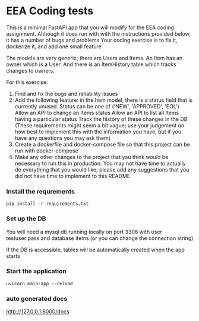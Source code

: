 # EEA Coding tests

This is a minimal FastAPI app that you will modify for the EEA coding assignment.
Although it does run with with the instructions provided below, it has a number of bugs and problems
Your coding exercise is to fix it, dockerize it, and add one small feature

The models are very generic; there are Users and Items.
An Item has an owner which is a User.
And there is an ItemHistory table which tracks changes to owners.

For this exercise:
1. Find and fix the bugs and reliability issues
2. Add the following feature:
	in the Item model, there is a status field that is currently unused.
	Status can be one of ('NEW', 'APPROVED', 'EOL')
	Allow an API to change an Items status
	Allow an API to list all Items having a particular status
	Track the history of these changes in the DB
	(These requirements might seem a bit vague; use your judgement on how best to implement this with the information you have, but if you have any questions you may ask them)
4. Create a dockerfile and docker-compose file so that this project can be run with docker-compose
5. Make any other changes to the project that you think would be necessary to run this in production.
  You may not have time to actually do everything that you would like; please add any suggestions that you did not have time to implement to this README
	
### Install the requrements
`pip install -r requirements.txt`

### Set up the DB
You will need a mysql db running locally on port 3306
with user testuser:pass and database items
(or you can change the connection string)

If the DB is accessible, tables will be automatically created when the app starts

### Start the application
`uvicorn main:app --reload`

### auto generated docs
http://127.0.0.1:8000/docs

